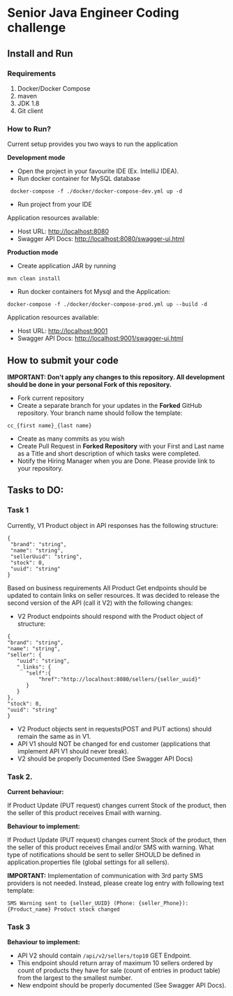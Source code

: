 # Senior Java Engineer Coding challenge
 
## Install and Run
### Requirements
1. Docker/Docker Compose
2. maven
3. JDK 1.8
4. Git client

### How to Run?
Current setup provides you two ways to run the application


**Development mode**
- Open the project in your favourite IDE (Ex. IntelliJ IDEA).
- Run docker container for MySQL database
```
 docker-compose -f ./docker/docker-compose-dev.yml up -d
```
- Run project from your IDE

Application resources available:
 - Host URL: [http://localhost:8080](http://localhost:8080)
 - Swagger API Docs:  [http://localhost:8080/swagger-ui.html](http://localhost:8080/swagger-ui.html)
 
 
**Production mode**
 - Create application JAR by running
```
mvn clean install 
```
- Run docker containers fot Mysql and the Application:
```
docker-compose -f ./docker/docker-compose-prod.yml up --build -d
```
Application resources available:
  - Host URL: [http://localhost:9001](http://localhost:9001)
  - Swagger API Docs:  [http://localhost:9001/swagger-ui.html](http://localhost:9001/swagger-ui.html)
 
 ## How to submit your code
 **IMPORTANT: Don't apply any changes to this repository. All development should be done in your personal Fork of this repository.** 
 
 
 - Fork current repository
 - Create a separate branch for your updates in the **Forked** GitHub repository. Your branch name should follow the template:
 ```
 cc_{first name}_{last name}
 ```
 - Create as many commits as you wish
 - Create Pull Request in **Forked Repository** with your First and Last name as a Title and short description of which tasks were completed.
 - Notify the Hiring Manager when you are Done. Please provide link to your repository.
  
  ## Tasks to DO:
  ### Task 1
 
 Currently, V1 Product object in API responses has the following structure:
 ```
{
  "brand": "string",
  "name": "string",
  "sellerUuid": "string",
  "stock": 0,
  "uuid": "string"
}
```
 
  Based on business requirements All Product Get endpoints should be updated to contain links on seller resources. It was decided to release the second version of the API (call it V2) with the following changes:
  - V2 Product endpoints should respond with the Product object of structure:
  ```
{
  "brand": "string",
  "name": "string",
  "seller": {
     "uuid": "string",
     "_links": {
        "self":{
            "href":"http://localhost:8080/sellers/{seller_uuid}"
        }
     }
  },
  "stock": 0,
  "uuid": "string"
}
```
- V2 Product objects sent in requests(POST and PUT actions) should remain the same as in V1.
- API V1 should NOT be changed for end customer (applications that implement API V1 should never break).
- V2 should be properly Documented (See Swagger API Docs)

### Task 2.

**Current behaviour:**

If Product Update (PUT request) changes current Stock of the product, then the seller of this product receives Email with warning.

**Behaviour to implement:**

If Product Update (PUT request) changes current Stock of the product, then the seller of this product receives Email and/or SMS with warning.
What type of notifications should be sent to seller SHOULD be defined in application.properties file (global settings for all sellers).

**IMPORTANT:** Implementation of communication with 3rd party SMS providers is not needed. Instead, please create log entry with following text template:
```
SMS Warning sent to {seller_UUID} (Phone: {seller_Phone}): {Product_name} Product stock changed
```

### Task 3

**Behaviour to implement:**
- API V2 should contain ``/api/v2/sellers/top10`` GET Endpoint.
- This endpoint should return array of maximum 10 sellers ordered by count of products they have for sale (count of entries in product table) from the largest to the smallest number. 
- New endpoint should be properly documented (See Swagger API Docs).

